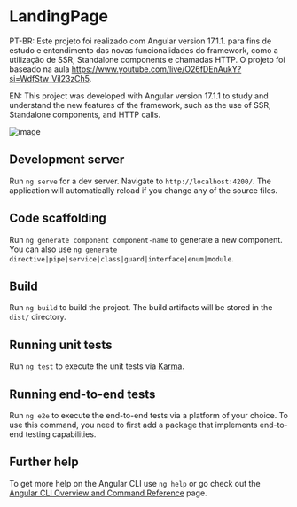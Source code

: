 # LandingPage

PT-BR: Este projeto foi realizado com Angular version 17.1.1. para fins de estudo e entendimento das novas funcionalidades do framework, como a utilização de SSR, Standalone components e chamadas HTTP. O projeto foi baseado na aula https://www.youtube.com/live/O26fDEnAukY?si=WdfStw_Vil23zCh5.

EN: This project was developed with Angular version 17.1.1 to study and understand the new features of the framework, such as the use of SSR, Standalone components, and HTTP calls.

![image](https://github.com/PedroHenriquemsz/Landing-page/assets/76978119/14fd83bd-2f00-40c8-a448-b9393e57aa42)


## Development server

Run `ng serve` for a dev server. Navigate to `http://localhost:4200/`. The application will automatically reload if you change any of the source files.

## Code scaffolding

Run `ng generate component component-name` to generate a new component. You can also use `ng generate directive|pipe|service|class|guard|interface|enum|module`.

## Build

Run `ng build` to build the project. The build artifacts will be stored in the `dist/` directory.

## Running unit tests

Run `ng test` to execute the unit tests via [Karma](https://karma-runner.github.io).

## Running end-to-end tests

Run `ng e2e` to execute the end-to-end tests via a platform of your choice. To use this command, you need to first add a package that implements end-to-end testing capabilities.

## Further help

To get more help on the Angular CLI use `ng help` or go check out the [Angular CLI Overview and Command Reference](https://angular.io/cli) page.
